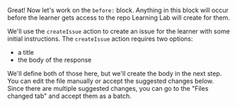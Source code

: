 Great! Now let's work on the `before:` block. Anything in this block will occur before the learner gets access to the repo Learning Lab will create for them. 

We'll use the `createIssue` action to create an issue for the learner with some initial instructions. The `createIssue` action requires two options:
- a title
- the body of the response

We'll define both of those here, but we'll create the body in the next step. You can edit the file manually or accept the suggested changes below. Since there are multiple suggested changes, you can go to the "Files changed tab" and accept them as a batch. 